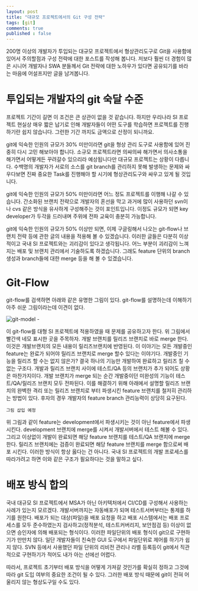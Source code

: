 ```yaml
---
layout: post
title: "대규모 프로젝트에서의 Git 구성 전략"
tags: [git]
comments: true
published : false
---
```


200명 이상의 개발자가 투입되는 대규모 프로젝트에서 형상관리도구로 Git을 사용함에 있어서 주의할점과 구성 전략에 대한 포스트를 작성해 봅니다. 저보다 훨씬 더 경험이 많은 시니어 개발자나 SWA 분들께서 Git 전략에 대한 노하우가 있다면 공유되기를 바라는 마음에 어설프지만 글을 남겨봅니다. 

# 투입되는 개발자의 git 숙달 수준

프로젝트 기간이 길면 이 조건은 큰 상관이 없을 것 같습니다. 하지만 우리나라 SI 프로젝트 현실상 매우 짧은 납기로 인해 개발자들이 어떤 도구를 학습하면 프로젝트를 진행하기란 쉽지 않습니다. 그런한 기간 까지도 금액으로 산정이 되니까요.

git에 익숙한 인원의 규모가 30% 미만이라면 git을 형상 관리 도구로 사용함에 있어 진중히 다시 고민 해보아야 합니다. 소규모 프로젝트라면 의쌰의쌰 해가면서 의사소통을 해가면서 어떻게든 꾸려갈수 있으리라 예상됩니다만 대규모 프로젝트는 상황이 다릅니다. 수백명의 개발자가 서로의 소스를 git branch를 관리하지 못해 발생하는 문제와 싸우다보면 진짜 중요한 Task를 진행해야 할 시기에 형상관리도구와 싸우고 있게 될 것입니다.

git에 익숙한 인원의 규모가 50% 미만이라면 어느 정도 프로젝트를 이행해 나갈 수 있습니다. 간소화된 브랜치 전략으로 개발자의 혼선을 막고 과거에 많이 사용하던 svn이나 cvs 같은 방식을 유사하게 구성해주는 것이 포인트입니다. 이정도 규모가 되면 key developer가 두각을 드러내며 주위에 전파 교육이 충분히 가능합니다.

git에 익숙한 인원의 규모가 50% 이상만 되면, 이제 구글링해서 나오는 git-flow나 브랜치 전략 등에 관한 글의 내용을 적용해 볼 수 있겠습니다. 이러한 글들은 다분히 이상적이고 국내 SI 프로젝트와는 괴리감이 있다고 생각됩니다. 어느 부분이 괴리감이 느껴지는 배포 및 브랜치 관리에서 기술하도록 하겠습니다. 그래도 feature 단위의 branch 생성과 branch들에 대한 merge 등을 해 볼 수 있겠습니다.

# Git-Flow 

git-flow를 검색하면 아래와 같은 유명한 그림이 있다. git-flow를 설명하는데 이해하기 아주 쉬운 그림이라는데 이견이 없다.

![git-model -](https://user-images.githubusercontent.com/19382541/53294255-a6cee380-3826-11e9-9264-f1461f5dc40f.png)

이 git-flow를 대형 SI 프로젝트에 적용하였을 때 문제를 공유하고자 한다. 위 그림에서 빨간색 네모 표시한 곳을 주목하자. 개발 브랜치를 릴리즈 브랜치로 바로 merge 한다. 이것은 개발브랜치의 모든 내용이 릴리즈브랜치에 반영된다. 이 이야기는 모든 개발중인 feature는 완료가 되어야 릴리즈 브랜치로 merge 할수 있다는 이야기다. 개발중인 기능을 릴리즈 할 수는 없지 않은가? 결국 하나의 기능만 개발하여 완료하고 릴리즈 칠 수 없는 구조다. 개발과 릴리즈 브랜치 사이에 테스트/QA 등의 브랜치가 추가 되어도 상황은 마찬가지이다. 개발 브랜치가 merge 되는 순간 개발중이던 미완성의 기능이 테스트/QA/릴리즈 브랜치 모두 전파된다. 이를 해결하기 위해 아래에서 설명할 릴리즈 브랜치의 완벽한 격리 또는 릴리즈 브랜치로 부터 파생시킨 feature 브랜치를 철저히 관리하는 방법이 있다. 후자의 경우 개발자의 feature branch 관리능력이 상당히 요구된다. 

```그림 삽입 예정 ```

위 그림과 같이 feature는 development에서 파생시키는 것이 아닌 feature에서 파생시킨다. development 브랜치에 merge를 시켜서 개발서버에서 테스트 해볼 수 있다. 그리고 이상없이 개발이 완료되면 해당 feature 브랜치를 테스트/QA 브랜치에 merge 한다. 릴리즈 브랜치에는 검증이 완료되면 해당 feature 브랜치를 merge 함으로써 배포 시킨다. 
이러한 방식이 항상 옳다는 건 아니다. 국내 SI 프로젝트의 개발 프로세스를 따라가려고 하면 이와 같은 구조가 필요하다는 것을 말하고 싶다.


# 배포 방식 합의

국내 대규모 SI 프로젝트에서 MSA가 아닌 아키텍처에서 CI/CD를 구성해서 사용하는 사례가 있는지 모르겠다. 개발서버까지는 자동배포가 되며 테스트서버부터는 통제를 하기를 원한다. 배포가 되는 대상(파일)을 배포 요청을 하고 배포 시스템에서는 배포 프로세스를 모두 준수하였는지 검사하고(정적분석, 테스트커버리지, 보안점검 등) 이상이 없으면 승인자에 의해 배포되는 형식이다. 이러한 파일단위의 배포 형식이 git으로 구현하기가 만만치 않다. 일단 개발자들이 친숙한 GUI 도구에서 파일단위로 제어를 하기가 쉽지 않다. SVN 등에서 사용했던 파일 단위의 리비전 관리나 라벨 등록등이 git에서 직관적으로 구현하기가 적어도 내가 아는 선에선 어렵다. 

따라서, 프로젝트 초기부터 배포 방식을 어떻게 가져갈 것인가를 확실히 정하고 그것에 따라 git 도입 여부의 중요한 조건이 될 수 있다. 그러한 배포 방식 때문에 git이 전혀 어울리지 않는 형상도구일 수도 있다.


